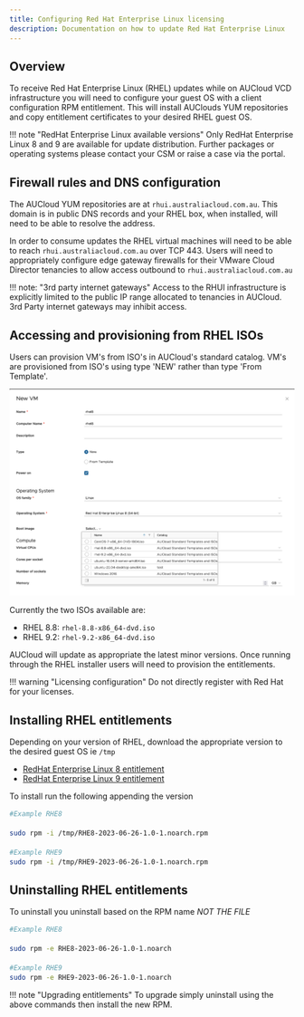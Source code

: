 ```yaml
---
title: Configuring Red Hat Enterprise Linux licensing 
description: Documentation on how to update Red Hat Enterprise Linux
---
```


## Overview  

To receive Red Hat Enterprise Linux (RHEL) updates while on AUCloud VCD infrastructure you will need to configure your guest OS with a client configuration RPM entitlement.
This will install AUClouds YUM repositories and copy entitlement certificates to your desired RHEL guest OS.  

!!! note "RedHat Enterprise Linux available versions"
    Only RedHat Enterprise Linux 8 and 9 are available for update distribution. Further packages or operating systems please contact your CSM or raise a case via the portal.

## Firewall rules and DNS configuration
The AUCloud YUM repositories are at `rhui.australiacloud.com.au`. This domain is in public DNS records and your RHEL box, when installed, will need to be able to resolve the address.

In order to consume updates the RHEL virtual machines will need to be able to reach `rhui.australiacloud.com.au` over TCP 443.
Users will need to appropriately configure edge gateway firewalls for their VMware Cloud Director tenancies to allow access outbound to `rhui.australiacloud.com.au`

!!! note: "3rd party internet gateways"
    Access to the RHUI infrastructure is explicitly limited to the public IP range allocated to tenancies in AUCloud.
    3rd Party internet gateways may inhibit access.


## Accessing and provisioning from RHEL ISOs

Users can provision VM's from ISO's in AUCloud's standard catalog.
VM's are provisioned from ISO's using type 'NEW' rather than type 'From Template'.


![Provision a VM from ISO](assets/new_vm_from_iso.png)

Currently the two ISOs available are:

- RHEL 8.8: `rhel-8.8-x86_64-dvd.iso`
- RHEL 9.2: `rhel-9.2-x86_64-dvd.iso`

AUCloud will update as appropriate the latest minor versions. Once running through the RHEL installer users will need to provision the entitlements.

!!! warning "Licensing configuration"
    Do not directly register with Red Hat for your licenses.


## Installing RHEL entitlements

Depending on your version of RHEL, download the appropriate version to the desired guest OS ie `/tmp`  

- [RedHat Enterprise Linux 8 entitlement](./assets/RHE8-2023-06-26-1.0-1.noarch.rpm)
- [RedHat Enterprise Linux 9 entitlement](./assets/RHE9-2023-06-26-1.0-1.noarch.rpm)

To install run the following appending the version

```bash
#Example RHE8

sudo rpm -i /tmp/RHE8-2023-06-26-1.0-1.noarch.rpm

#Example RHE9
sudo rpm -i /tmp/RHE9-2023-06-26-1.0-1.noarch.rpm

```

## Uninstalling RHEL entitlements

To uninstall you uninstall based on the RPM name *NOT THE FILE*

```bash
#Example RHE8

sudo rpm -e RHE8-2023-06-26-1.0-1.noarch

#Example RHE9
sudo rpm -e RHE9-2023-06-26-1.0-1.noarch

```

!!! note "Upgrading entitlements"
    To upgrade simply uninstall using the above commands then install the new RPM.